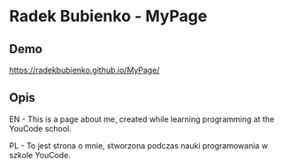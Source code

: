 # Radek Bubienko - MyPage

## Demo
https://radekbubienko.github.io/MyPage/

## Opis
EN - This is a page about me, created while learning programming at the YouCode school.

PL - To jest strona o mnie, stworzona podczas nauki programowania w szkole YouCode.
